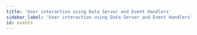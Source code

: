 ```yaml
---
title: 'User interaction using Data Server and Event Handlers'
sidebar_label: 'User interaction using Data Server and Event Handlers'
id: events
---
```

